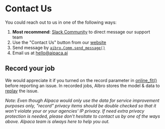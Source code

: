 # Contact Us

You could reach out to us in one of the following ways:

1. **Most recommend**: [Slack Community](https://join.slack.com/t/aipacainc/shared_invite/zt-s85idjfp-f~UwkvwuWi3TD1eTud4n5A) to direct message our support team
2. Use the "Contact Us" button from our [website](https://aipaca.ai)
3. Send message by [`aibro.Comm.send_message()`](#send_message)
4. Email us at <a href = "mailto: hello@aipaca.ai">hello@aipaca.ai</a>

## Record your job

We would appreciate it if you turned on the record parameter in [online_fit()](#online_fit) before reporting an issue. In recorded jobs, AIbro stores the model & data to [replay](#replay_job) the issue.

_Note: Even though AIpaca would only use the data for service improvement purposes only, "record" privacy items should be double checked so that it won't violate your or your agencies' IP privacy. If need extra privacy protection is needed, please don't hesitate to contact us by one of the ways above. AIpaca team is always here to help you out._

